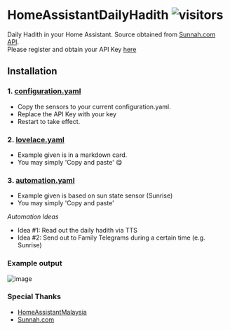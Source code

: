 # HomeAssistantDailyHadith ![visitors](https://visitor-badge.glitch.me/badge?page_id=zubir2k.homeassistantdailyhadith.visitor-badge)
Daily Hadith in your Home Assistant. Source obtained from [Sunnah.com API](https://sunnah.api-docs.io/1.0/getting-started/introduction).\
Please register and obtain your API Key [here](https://github.com/sunnah-com/api/issues/new?template=request-for-api-access.md&title=Request+for+API+access%3A+%5BYour+Name%5D)

## Installation
### 1. [configuration.yaml](configuration.yaml)
- Copy the sensors to your current configuration.yaml.
- Replace the API Key with your key
- Restart to take effect.

### 2. [lovelace.yaml](lovelace.yaml)
- Example given is in a markdown card.
- You may simply 'Copy and paste' 😋

### 3. [automation.yaml](automation.yaml)
- Example given is based on sun state sensor (Sunrise)
- You may simply 'Copy and paste'

*Automation Ideas*
- Idea #1: Read out the daily hadith via TTS
- Idea #2: Send out to Family Telegrams during a certain time (e.g. Sunrise)

### Example output
![image](https://user-images.githubusercontent.com/1905339/138542108-e0c8508c-815c-487e-b476-c1aae17f5d54.png)

### Special Thanks
- [HomeAssistantMalaysia](https://www.facebook.com/groups/homeassistantmalaysia)
- [Sunnah.com](https://sunnah.com/)
